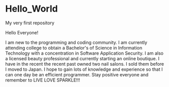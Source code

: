 # Hello_World
My very first repository

Hello Everyone!

I am new to the programming and coding community.
I am currently attending college to obtain a 
Bachelor's of Science in Information Technology
with a concentration in Software Application 
Security. I am also a licensed beauty professional
and currently starting an online boutique.
I have in the recent the recent past owned two 
nail salons. I sold them before I moved to Japan.
I hope to gain lots of knowledge and experience 
so that I can one day be an efficient programmer.
Stay positive everyone and remember to LIVE
LOVE SPARKLE!!!
